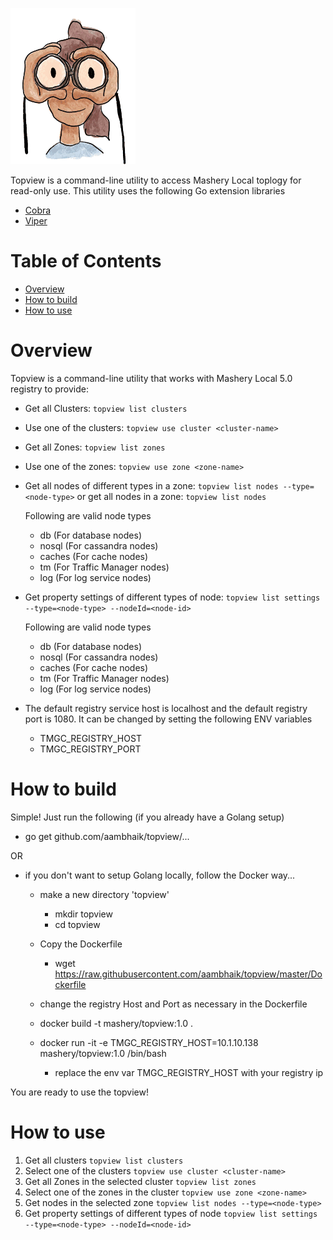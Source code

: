 ![topview logo](https://raw.githubusercontent.com/aambhaik/topview/master/logo.gif)

Topview is a command-line utility to access Mashery Local toplogy for read-only use.
This utility uses the following Go extension libraries

* [Cobra](https://github.com/spf13/cobra)
* [Viper](https://github.com/spf13/viper)

# Table of Contents
- [Overview](#overview)
- [How to build](#how-to-build)
- [How to use](#how-to-use)

# Overview

Topview is a command-line utility that works with Mashery Local 5.0 registry to provide:

* Get all Clusters: `topview list clusters`
* Use one of the clusters: `topview use cluster <cluster-name>`
* Get all Zones: `topview list zones`
* Use one of the zones: `topview use zone <zone-name>`
* Get all nodes of different types in a zone: `topview list nodes --type=<node-type>` or get all nodes in a zone: `topview list nodes`

   Following are valid node types
    - db (For database nodes)
    - nosql (For cassandra nodes)
    - caches (For cache nodes)
    - tm (For Traffic Manager nodes)
    - log (For log service nodes)
* Get property settings of different types of node: `topview list settings --type=<node-type> --nodeId=<node-id>`

   Following are valid node types
    - db (For database nodes)
    - nosql (For cassandra nodes)
    - caches (For cache nodes)
    - tm (For Traffic Manager nodes)
    - log (For log service nodes)
* The default registry service host is localhost and the default registry port is 1080. It can be changed
  by setting the following ENV variables
   - TMGC_REGISTRY_HOST
   - TMGC_REGISTRY_PORT

# How to build
Simple! Just run the following (if you already have a Golang setup)
* go get github.com/aambhaik/topview/...

OR
- if you don't want to setup Golang locally, follow the Docker way...
    * make a new directory 'topview'
      - mkdir topview
      - cd topview
    * Copy the Dockerfile
      - wget https://raw.githubusercontent.com/aambhaik/topview/master/Dockerfile

    * change the registry Host and Port as necessary in the Dockerfile
    * docker build -t mashery/topview:1.0 .
    * docker run -it -e TMGC_REGISTRY_HOST=10.1.10.138 mashery/topview:1.0 /bin/bash
      - replace the env var TMGC_REGISTRY_HOST with your registry ip

You are ready to use the topview!

# How to use
 1. Get all clusters `topview list clusters`
 2. Select one of the clusters `topview use cluster <cluster-name>`
 3. Get all Zones in the selected cluster `topview list zones`
 4. Select one of the zones in the cluster `topview use zone <zone-name>`
 5. Get nodes in the selected zone `topview list nodes --type=<node-type>`
 6. Get property settings of different types of node `topview list settings --type=<node-type> --nodeId=<node-id>`

